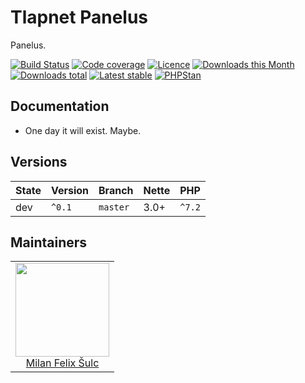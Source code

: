 # Tlapnet Panelus

Panelus.

[![Build Status](https://img.shields.io/travis/tlapnet/panelus.svg?style=flat-square)](https://travis-ci.org/tlapnet/panelus)
[![Code coverage](https://img.shields.io/coveralls/tlapnet/panelus.svg?style=flat-square)](https://coveralls.io/r/tlapnet/panelus)
[![Licence](https://img.shields.io/packagist/l/tlapnet/panelus.svg?style=flat-square)](https://packagist.org/packages/tlapnet/panelus)
[![Downloads this Month](https://img.shields.io/packagist/dm/tlapnet/panelus.svg?style=flat-square)](https://packagist.org/packages/tlapnet/panelus)
[![Downloads total](https://img.shields.io/packagist/dt/tlapnet/panelus.svg?style=flat-square)](https://packagist.org/packages/tlapnet/panelus)
[![Latest stable](https://img.shields.io/packagist/v/tlapnet/panelus.svg?style=flat-square)](https://packagist.org/packages/tlapnet/panelus)
[![PHPStan](https://img.shields.io/badge/PHPStan-enabled-brightgreen.svg?style=flat-square)](https://github.com/phpstan/phpstan)

## Documentation

- One day it will exist. Maybe.

## Versions

| State       | Version | Branch   | Nette | PHP     |
|-------------|---------|----------|-------|---------|
| dev         | `^0.1`  | `master` | 3.0+  | `^7.2`  |

## Maintainers

<table>
  <tbody>
    <tr>
      <td align="center">
        <a href="https://github.com/f3l1x">
            <img width="150" height="150" src="https://avatars2.githubusercontent.com/u/538058?v=3&s=150">
        </a>
        </br>
        <a href="https://github.com/f3l1x">Milan Felix Šulc</a>
      </td>
    </tr>
  </tbody>
</table>
